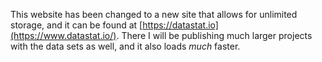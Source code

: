 This website has been changed to a new site that allows for unlimited storage, and it can be found at [https://datastat.io](https://www.datastat.io/). There I will be publishing much larger projects with the data sets as well, and it also loads *much* faster.